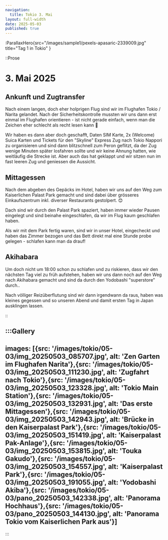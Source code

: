 ```yaml
---
navigation:
  title: Tokio 3. Mai
layout: full-width
date: 2025-05-03
published: true
---
```


:ParallaxHero{src="/images/sample1/pexels-apasaric-2339009.jpg" title="Tag 1 in Tokio" }

::Prose

# 3. Mai 2025

## Ankunft und Zugtransfer
Nach einem langen, doch eher holprigen Flug sind wir im Flughafen Tokio / Narita gelandet.
Nach der Sicherheitskontrolle mussten wir uns dann erst einmal im Flughafen orientieren - 
ist nicht gerade einfach, wenn man die Zeichen eher schlecht als recht lesen kann 🫣

Wir haben es dann aber doch geschafft, Daten SIM Karte, 2x (Welcome) Suica Karten und
Tickets für den "Skyline" Express Zug nach Tokio Nappori zu organisieren und 
sind dann blitzschnell zum Peron geflitzt, da der Zug wenige Minuten später losfahren
sollte und wir keine Ahnung hatten, wie weitläufig die Strecke ist. 
Aber auch das hat geklappt und wir sitzen nun im fast leeren Zug und geniessen die Aussicht.

## Mittagessen

Nach dem abgeben des Gepäcks im Hotel, haben wir uns auf den Weg zum Kaiserlichen Palast Park gemacht
und sind dabei über grösseres Einkaufszentrum inkl. diverser Restaurants gestolpert. 😊

Dach sind wir durch den Palast Park spaziert, haben immer wieder Pausen eingelegt und sind beinahe eingeschlafen,
da wir im Flug kaum geschlafen haben.

Als wir mit dem Park fertig waren, sind wir in unser Hotel, eingecheckt und haben das Zimmer bezogen und 
das Bett direkt mal eine Stunde probe gelegen - schlafen kann man da drauf!

## Akihabara

Um doch nicht um 18:00 schon zu schlafen und zu riskieren, dass wir den nächsten Tag viel zu früh aufstehen,
haben wir uns dann noch auf den Weg nach Akihabara gemacht und sind da durch den Yodobashi "superstore" durch..

Nach völliger Reizüberflutung sind wir dann irgendwann da raus, haben was kleines gegessen und so
unseren Abend und damit ersten Tag in Japan ausklingen lassen.

::

:::Gallery
---
images: [{src: '/images/tokio/05-03/img_20250503_085707.jpg', alt: 'Zen Garten im Flughafen Narita'},{src: '/images/tokio/05-03/img_20250503_111230.jpg', alt: 'Zugfahrt nach Tokio'},{src: '/images/tokio/05-03/img_20250503_123328.jpg', alt: 'Tokio Main Station'},{src: '/images/tokio/05-03/img_20250503_132931.jpg', alt: 'Das erste Mittagessen'},{src: '/images/tokio/05-03/img_20250503_142943.jpg', alt: 'Brücke in den Kaiserpalast Park'},{src: '/images/tokio/05-03/img_20250503_151419.jpg', alt: 'Kaiserpalast Pak-Anlage'},{src: '/images/tokio/05-03/img_20250503_153815.jpg', alt: 'Touka Gakudo'},{src: '/images/tokio/05-03/img_20250503_154557.jpg', alt: 'Kaiserpalast Park'},{src: '/images/tokio/05-03/img_20250503_191055.jpg', alt: 'Yodobashi Akiba'},{src: '/images/tokio/05-03/pano_20250503_142338.jpg', alt: 'Panorama Hochhaus'},{src: '/images/tokio/05-03/pano_20250503_144130.jpg', alt: 'Panorama Tokio vom Kaiserlichen Park aus'}]
---
:::